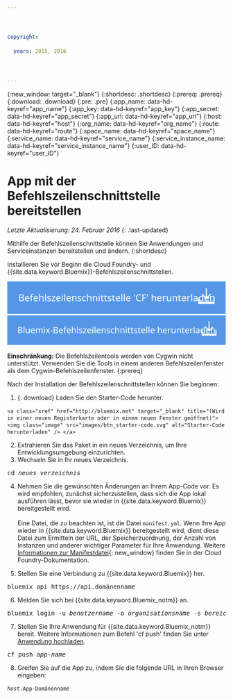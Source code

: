 ```yaml
---

 

copyright:

  years: 2015, 2016

 

---
```


{:new_window: target="_blank"}
{:shortdesc: .shortdesc}
{:prereq: .prereq}
{:download: .download}
{:pre: .pre}
{:app_name: data-hd-keyref="app_name"}
{:app_key: data-hd-keyref="app_key"}
{:app_secret: data-hd-keyref="app_secret"}
{:app_url: data-hd-keyref="app_url"}
{:host: data-hd-keyref="host"}
{:org_name: data-hd-keyref="org_name"}
{:route: data-hd-keyref="route"}
{:space_name: data-hd-keyref="space_name"}
{:service_name: data-hd-keyref="service_name"}
{:service_instance_name: data-hd-keyref="service_instance_name"}
{:user_ID: data-hd-keyref="user_ID"}

# App mit der Befehlszeilenschnittstelle bereitstellen
*Letzte Aktualisierung: 24. Februar 2016*
{: .last-updated}

Mithilfe der Befehlszeilenschnittstelle können Sie Anwendungen und Serviceinstanzen bereitstellen und ändern.
{:shortdesc}

Installieren Sie vor Beginn die Cloud Foundry- und {{site.data.keyword.Bluemix}}-Befehlszeilenschnittstellen.

<p>
<a class="xref" href="https://github.com/cloudfoundry/cli/releases" target="_blank" title="(Wird in einer neuen Registerkarte oder in einem neuen Fenster geöffnet)"><img class="image" src="images/btn_cf_commandline.svg" alt="Cloud Foundry-Befehlszeilenschnittstelle herunterladen" /> </a> <a class="xref" href="http://clis.ng.bluemix.net/ui/home.html" target="_blank" title="(Wird in einer neuen Registerkarte oder in einem neuen Fenster geöffnet)"><img class="image" src="images/btn_bx_commandline.svg" alt=" {{site.data.keyword.Bluemix}}-Befehlszeilenschnittstelle herunterladen" /> </a>
</p>

**Einschränkung:** Die Befehlszeilentools werden von Cygwin nicht unterstützt. Verwenden Sie die Tools in einem anderen Befehlszeilenfenster als dem Cygwin-Befehlszeilenfenster.
{:prereq}

Nach der Installation der Befehlszeilenschnittstellen können Sie beginnen:

  1. {: download} Laden Sie den Starter-Code herunter. 
      
    <a class="xref" href="http://bluemix.net" target="_blank" title="(Wird in einer neuen Registerkarte oder in einem neuen Fenster geöffnet)"><img class="image" src="images/btn_starter-code.svg" alt="Starter-Code herunterladen" /> </a>
  
  2. Extrahieren Sie das Paket in ein neues Verzeichnis, um Ihre Entwicklungsumgebung einzurichten.
  3. Wechseln Sie in Ihr neues Verzeichnis.
  
  <pre class="pre">cd <var class="keyword varname">neues_verzeichnis</var></pre>
  
   4.  Nehmen Sie die gewünschten Änderungen an Ihrem App-Code vor. Es wird empfohlen, zunächst sicherzustellen, dass sich die App lokal ausführen lässt, bevor sie wieder in {{site.data.keyword.Bluemix}} bereitgestellt wird.<br><br>Eine Datei, die zu beachten ist, ist die Datei `manifest.yml`. Wenn Ihre App wieder in {{site.data.keyword.Bluemix}} bereitgestellt wird, dient diese Datei zum Ermitteln der URL, der Speicherzuordnung, der Anzahl von Instanzen und anderer wichtiger Parameter für Ihre Anwendung. Weitere [Informationen zur Manifestdatei](https://docs.cloudfoundry.org/devguide/deploy-apps/manifest.html){: new_window} finden Sie in der Cloud Foundry-Dokumentation.
  
  5. Stellen Sie eine Verbindung zu {{site.data.keyword.Bluemix}} her.
  
  <pre class="pre">bluemix api https://api.<span class="keyword" data-hd-keyref="DomainName">domänenname</span></pre>
  
  6. Melden Sie sich bei {{site.data.keyword.Bluemix_notm}} an.
 
  <pre class="pre">bluemix login -u <var class="keyword varname" data-hd-keyref="user_ID">benutzername</var> -o <var class="keyword varname" data-hd-keyref="org_name">organisationsname</var> -s <var class="keyword varname" data-hd-keyref="space_name">bereichsname</var></pre>
  
  7. Stellen Sie Ihre Anwendung für {{site.data.keyword.Bluemix_notm}} bereit. Weitere Informationen zum Befehl 'cf push' finden Sie unter [Anwendung hochladen](/docs/starters/upload_app.html).
  
  <pre class="pre">cf push <var class="keyword varname" data-hd-keyref="app_name">app-name</var></pre>
  
  8. Greifen Sie auf die App zu, indem Sie die folgende URL in Ihren Browser eingeben:
  
  <pre class="codeblock"><code><var class="keyword varname" data-hd-keyref="host">host</var>.<span class="keyword" data-hd-keyref="APPDomain">App-Domänenname</span></code></pre>
